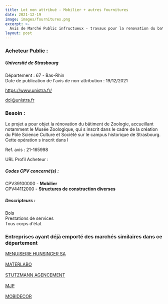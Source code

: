 ```yaml
---
title: Lot non attribué - Mobilier + autres fournitures
date: 2021-12-19
image: images/fournitures.png
excerpt: >-
  Avis de Marché Public infructueux - travaux pour la renovation du batiment de zoologie de l'universite de strasbourg - relance lots 15, 20 et 30
layout: post
---
```


### Acheteur Public :
##### Université de Strasbourg
Département : 67 - Bas-Rhin<br/>
Date de publication de l'avis de non-attribution : 19/12/2021


https://www.unistra.fr/

dci@unistra.fr


### Besoin :

Le projet a pour objet la rénovation du bâtiment de Zoologie, accueillant notamment le Musée Zoologique, qui s inscrit dans le cadre de la création du Pôle Science Culture et Société sur le campus historique de Strasbourg. Cette opération s inscrit dans l

Ref. avis : 21-165998

URL Profil Acheteur : 

##### Codes CPV concerné(s) :
CPV39100000 - **Mobilier** <br/>
CPV44112000 - **Structures de construction diverses** <br/>

##### Descripteurs :
Bois <br/>
Prestations de services <br/>
Tous corps d'état <br/>

### Entreprises ayant déjà emporté des marchés similaires dans ce département
<a href="/entreprise-545/siren-309383438">MENUISERIE HUNSINGER SA</a><br/><br/>
<a href="/entreprise-546/siren-320914898">MATERLABO</a><br/><br/>
<a href="/entreprise-562/siren-449694082">STUTZMANN AGENCEMENT</a><br/><br/>
<a href="/entreprise-571/siren-531135960">MJP</a><br/><br/>
<a href="/entreprise-572/siren-537468803">MOBIDECOR</a><br/><br/>
